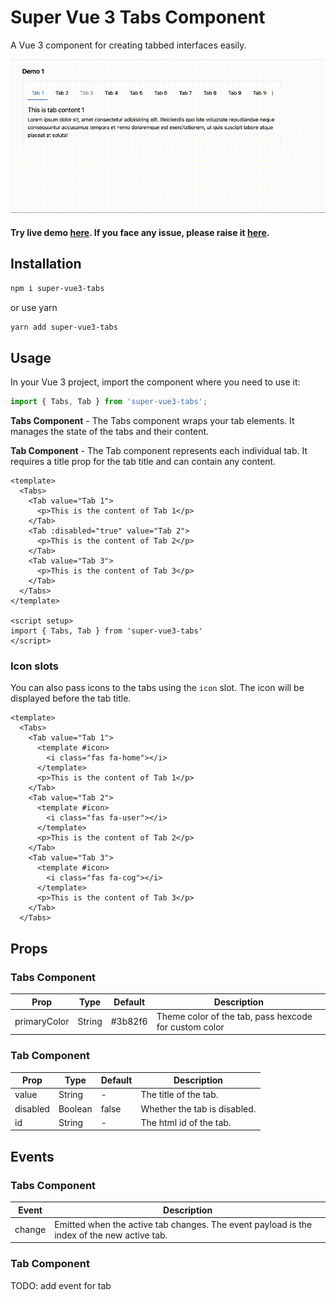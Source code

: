 # Super Vue 3 Tabs Component

A Vue 3 component for creating tabbed interfaces easily.

![Super tabs demo](./github_images/demo.gif)
#### Try live demo [here](https://mdsaban.com/packages/super-vue3-tabs-component/demo/). If you face any issue, please raise it [here](#).

## Installation
```bash
npm i super-vue3-tabs
```
or use yarn
```bash
yarn add super-vue3-tabs
```

## Usage
In your Vue 3 project, import the component where you need to use it:

```javascript
import { Tabs, Tab } from 'super-vue3-tabs';
```

**Tabs Component** - The Tabs component wraps your tab elements. It manages the state of the tabs and their content.

**Tab Component** - The Tab component represents each individual tab. It requires a title prop for the tab title and can contain any content.

```vue
<template>
  <Tabs>
    <Tab value="Tab 1">
      <p>This is the content of Tab 1</p>
    </Tab>
    <Tab :disabled="true" value="Tab 2">
      <p>This is the content of Tab 2</p>
    </Tab>
    <Tab value="Tab 3">
      <p>This is the content of Tab 3</p>
    </Tab>
  </Tabs>
</template>

<script setup>
import { Tabs, Tab } from 'super-vue3-tabs'
</script>
```

### Icon slots

You can also pass icons to the tabs using the `icon` slot. The icon will be displayed before the tab title.

```vue
<template>
  <Tabs>
    <Tab value="Tab 1">
      <template #icon>
        <i class="fas fa-home"></i>
      </template>
      <p>This is the content of Tab 1</p>
    </Tab>
    <Tab value="Tab 2">
      <template #icon>
        <i class="fas fa-user"></i>
      </template>
      <p>This is the content of Tab 2</p>
    </Tab>
    <Tab value="Tab 3">
      <template #icon>
        <i class="fas fa-cog"></i>
      </template>
      <p>This is the content of Tab 3</p>
    </Tab>
  </Tabs>
```

## Props

### Tabs Component
| Prop | Type | Default | Description |
| --- | --- | --- | --- |
| primaryColor | String | #3b82f6 | Theme color of the tab, pass hexcode for custom color |


### Tab Component
| Prop | Type | Default | Description |
| --- | --- | --- | --- |
| value | String | - | The title of the tab. |
| disabled | Boolean | false | Whether the tab is disabled. |
| id | String | - | The html id of the tab. |

## Events

### Tabs Component

| Event | Description |
| --- | --- |
| change | Emitted when the active tab changes. The event payload is the index of the new active tab. |

### Tab Component
TODO: add event for tab 
<!-- 
| Event | Description |
| --- | --- |
| click | Emitted when the tab is clicked. The event payload is the index of the tab. |
 -->